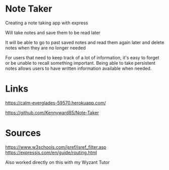 # Note Taker
Creating a note taking app with express 

Will take notes and save them to be read later

It will be able to go to past saved notes and read them again later and
delete notes when they are no longer needed 


For users that need to keep track of a lot of information, it's easy to forget or be unable to recall something important. Being able to take persistent notes allows users to have written information available when needed.

# Links

https://calm-everglades-59570.herokuapp.com/

https://github.com/Kennyward85/Note-Taker

# Sources 

https://www.w3schools.com/jsref/jsref_filter.asp
https://expressjs.com/en/guide/routing.html

Also worked directly on this with my Wyzant Tutor
